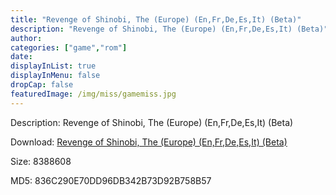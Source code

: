 ```yaml
---
title: "Revenge of Shinobi, The (Europe) (En,Fr,De,Es,It) (Beta)"
description: "Revenge of Shinobi, The (Europe) (En,Fr,De,Es,It) (Beta)"
author: 
categories: ["game","rom"]
date: 
displayInList: true
displayInMenu: false
dropCap: false
featuredImage: /img/miss/gamemiss.jpg
---
```


Description: Revenge of Shinobi, The (Europe) (En,Fr,De,Es,It) (Beta)

Download: <a style="text-decoration:underline;" href="https://mega.nz/#!SLZgEIxK!tFfce6P1lBRAFZrY7LKXd7jPjH2jCrwJ_NZMLXL3x3g" target = "_blank" rel = "nofollow" > Revenge of Shinobi, The (Europe) (En,Fr,De,Es,It) (Beta)</a>

Size: 8388608

MD5: 836C290E70DD96DB342B73D92B758B57

